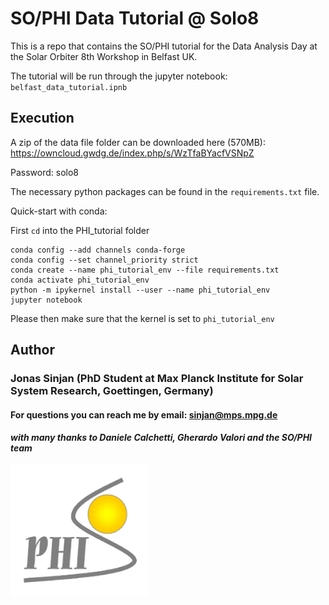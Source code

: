 # SO/PHI Data Tutorial @ Solo8

This is a repo that contains the SO/PHI tutorial for the Data Analysis Day at the Solar Orbiter 8th Workshop in Belfast UK.

The tutorial will be run through the jupyter notebook: `belfast_data_tutorial.ipnb`

## Execution

A zip of the data file folder can be downloaded here (570MB): https://owncloud.gwdg.de/index.php/s/WzTfaBYacfVSNpZ

Password: solo8

The necessary python packages can be found in the `requirements.txt` file.

Quick-start with conda:

First `cd` into the PHI_tutorial folder
```bash=
conda config --add channels conda-forge
conda config --set channel_priority strict
conda create --name phi_tutorial_env --file requirements.txt
conda activate phi_tutorial_env
python -m ipykernel install --user --name phi_tutorial_env
jupyter notebook
```
Please then make sure that the kernel is set to `phi_tutorial_env`

## Author

### Jonas Sinjan (PhD Student at Max Planck Institute for Solar System Research, Goettingen, Germany)

#### For questions you can reach me by email: sinjan@mps.mpg.de

#### *with many thanks to Daniele Calchetti, Gherardo Valori and the SO/PHI team*

<img src="./philogo-1.png" width="220" align="left"/>



